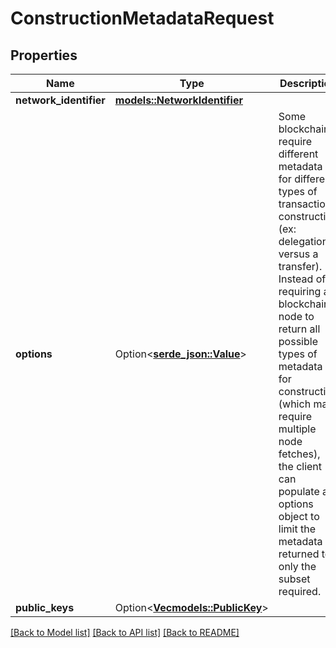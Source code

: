 # ConstructionMetadataRequest

## Properties

| Name                   | Type                                                  | Description                                                                                                                                                                                                                                                                                                                                                                       | Notes      |
| ---------------------- | ----------------------------------------------------- | --------------------------------------------------------------------------------------------------------------------------------------------------------------------------------------------------------------------------------------------------------------------------------------------------------------------------------------------------------------------------------- | ---------- |
| **network_identifier** | [**models::NetworkIdentifier**](NetworkIdentifier.md) |                                                                                                                                                                                                                                                                                                                                                                                   |            |
| **options**            | Option<[**serde_json::Value**](.md)>                  | Some blockchains require different metadata for different types of transaction construction (ex: delegation versus a transfer). Instead of requiring a blockchain node to return all possible types of metadata for construction (which may require multiple node fetches), the client can populate an options object to limit the metadata returned to only the subset required. | [optional] |
| **public_keys**        | Option<[**Vec<models::PublicKey>**](PublicKey.md)>    |                                                                                                                                                                                                                                                                                                                                                                                   | [optional] |

[[Back to Model list]](../README.md#documentation-for-models)
[[Back to API list]](../README.md#documentation-for-api-endpoints) [[Back to README]](../README.md)
